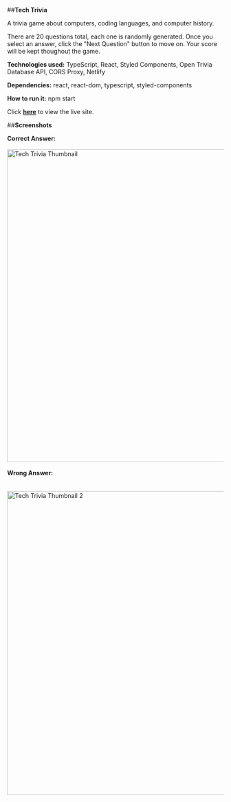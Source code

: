 ##**Tech Trivia**

A trivia game about computers, coding languages, and computer history. 

There are 20 questions total, each one is randomly generated. Once you select an answer, click the "Next Question" button to move on. Your score will be kept thoughout the game.

**Technologies used:** TypeScript, React, Styled Components, Open Trivia Database API, CORS Proxy, Netlify

**Dependencies:** react, react-dom, typescript, styled-components

**How to run it:** npm start

Click **[here](https://tech-trivia-rck.netlify.app/)** to view the live site.

##**Screenshots**
  
**Correct Answer:**<br> 
<br>
<img width="727" alt="Tech Trivia Thumbnail" src="https://github.com/robertkanejr/react-quiz/assets/72464392/014c4bbf-53e1-4b71-bdce-a70b5863319b">
<br>
<br> 
**Wrong Answer:**<br>  
<br>
<img width="707" alt="Tech Trivia Thumbnail 2" src="https://github.com/robertkanejr/react-quiz/assets/72464392/6423584d-2aa8-407e-8cf1-4c5e9486d463">
